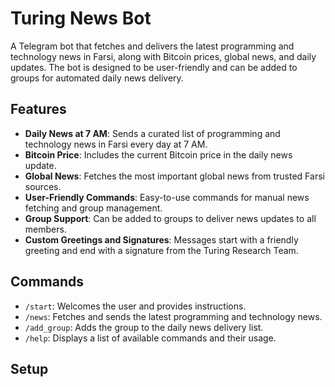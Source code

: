 # Turing News Bot

A Telegram bot that fetches and delivers the latest programming and technology news in Farsi, along with Bitcoin prices, global news, and daily updates. The bot is designed to be user-friendly and can be added to groups for automated daily news delivery.

## Features

- **Daily News at 7 AM**: Sends a curated list of programming and technology news in Farsi every day at 7 AM.
- **Bitcoin Price**: Includes the current Bitcoin price in the daily news update.
- **Global News**: Fetches the most important global news from trusted Farsi sources.
- **User-Friendly Commands**: Easy-to-use commands for manual news fetching and group management.
- **Group Support**: Can be added to groups to deliver news updates to all members.
- **Custom Greetings and Signatures**: Messages start with a friendly greeting and end with a signature from the Turing Research Team.

## Commands

- `/start`: Welcomes the user and provides instructions.
- `/news`: Fetches and sends the latest programming and technology news.
- `/add_group`: Adds the group to the daily news delivery list.
- `/help`: Displays a list of available commands and their usage.

## Setup
